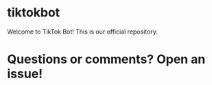 # tiktokbot

Welcome to TikTok Bot! This is our official repository.

# Questions or comments? Open an issue!
